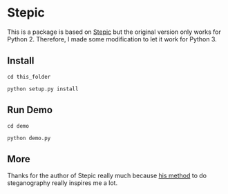 # Stepic

This is a package is based on [Stepic](http://domnit.org/stepic/doc/) but the original version only works for Python 2. Therefore, I made some modification to let it work for Python 3.

## Install

```shell
cd this_folder
```

```shell
python setup.py install
```

## Run Demo

```shell
cd demo
```

```shell
python demo.py
```

## More

Thanks for the author of Stepic really much because [his method](http://domnit.org/blog/2007/02/stepic-explanation.html) to do steganography really inspires me a lot.